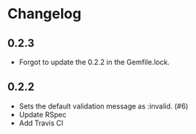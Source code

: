 # Changelog

## 0.2.3

* Forgot to update the 0.2.2 in the Gemfile.lock.

## 0.2.2

* Sets the default validation message as :invalid. (#6)
* Update RSpec
* Add Travis CI
